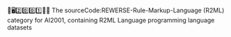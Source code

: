 🧠️🖥️2️⃣️0️⃣️0️⃣️1️⃣️💾️📜️ The sourceCode:REWERSE-Rule-Markup-Language (R2ML) category for AI2001, containing R2ML Language programming language datasets
